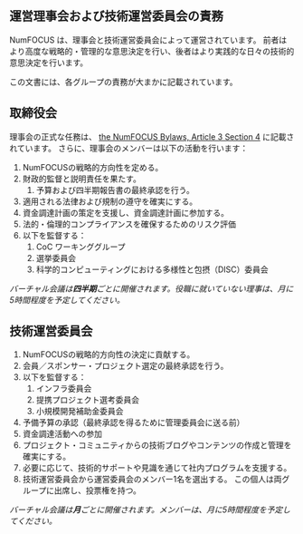 ## 運営理事会および技術運営委員会の責務

NumFOCUS は、理事会と技術運営委員会によって運営されています。
前者はより高度な戦略的・管理的な意思決定を行い、後者はより実践的な日々の技術的意思決定を行います。

この文書には、各グループの責務が大まかに記載されています。

## 取締役会
理事会の正式な任務は、 [the NumFOCUS Bylaws, Article 3 Section 4][nf-bylaws] に記載されています。
さらに、理事会のメンバーは以下の活動を行います：

1. NumFOCUSの戦略的方向性を定める。
2. 財政的監督と説明責任を果たす。
   1. 予算および四半期報告書の最終承認を行う。
3. 適用される法律および規制の遵守を確実にする。
4. 資金調達計画の策定を支援し、資金調達計画に参加する。
5. 法的・倫理的コンプライアンスを確保するためのリスク評価
6. 以下を監督する：
   1. CoC ワーキンググループ
   2. 選挙委員会
   3. 科学的コンピューティングにおける多様性と包摂（DISC）委員会

_バーチャル会議は**四半期**ごとに開催されます。役職に就いていない理事は、月に5時間程度を予定してください。_

## 技術運営委員会

1. NumFOCUSの戦略的方向性の決定に貢献する。
2. 会員／スポンサー・プロジェクト選定の最終承認を行う。
3. 以下を監督する：
   1. インフラ委員会
   2. 提携プロジェクト選考委員会
   3. 小規模開発補助金委員会
4. 予備予算の承認（最終承認を得るために管理委員会に送る前）
5. 資金調達活動への参加
6. プロジェクト・コミュニティからの技術ブログやコンテンツの作成と管理を確実にする。
7. 必要に応じて、技術的サポートや見識を通じて社内プログラムを支援する。
8. 技術運営委員会から運営委員会のメンバー1名を選出する。
   この個人は両グループに出席し、投票権を持つ。

_バーチャル会議は**月**ごとに開催されます。メンバーは、月に5時間程度を予定してください。_

<!-- External links -->

[nf-bylaws]: https://numfocus.org/wp-content/uploads/2020/04/NumFOCUS-Bylaws-Approved-16-May-2019.pdf
